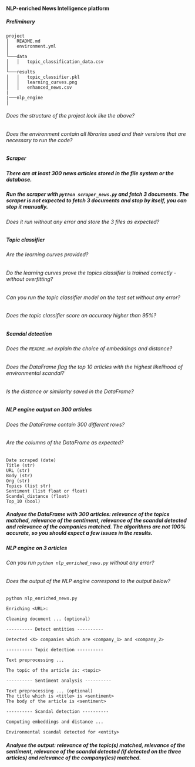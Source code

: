 #### NLP-enriched News Intelligence platform

##### Preliminary

```
project
│   README.md
│   environment.yml
│
└───data
│   │   topic_classification_data.csv
│
└───results
│   │   topic_classifier.pkl
│   │   learning_curves.png
│   │   enhanced_news.csv
|
|───nlp_engine
│

```

###### Does the structure of the project look like the above?

###### Does the environment contain all libraries used and their versions that are necessary to run the code?

##### Scraper

##### There are at least 300 news articles stored in the file system or the database.

##### Run the scraper with `python scraper_news.py` and fetch 3 documents. The scraper is not expected to fetch 3 documents and stop by itself, you can stop it manually. 

###### Does it run without any error and store the 3 files as expected?

##### Topic classifier

###### Are the learning curves provided?

###### Do the learning curves prove the topics classifier is trained correctly - without overfitting?

###### Can you run the topic classifier model on the test set without any error?

###### Does the topic classifier score an accuracy higher than 95%?

##### Scandal detection

###### Does the `README.md` explain the choice of embeddings and distance?

###### Does the DataFrame flag the top 10 articles with the highest likelihood of environmental scandal?

###### Is the distance or similarity saved in the DataFrame?

##### NLP engine output on 300 articles

###### Does the DataFrame contain 300 different rows?

###### Are the columns of the DataFrame as expected?

```
Date scraped (date)
Title (str)
URL (str)
Body (str)
Org (str)
Topics (list str)
Sentiment (list float or float)
Scandal_distance (float)
Top_10 (bool)

```

##### Analyse the DataFrame with 300 articles: relevance of the topics matched, relevance of the sentiment, relevance of the scandal detected and relevance of the companies matched. The algorithms are not 100% accurate, so you should expect a few issues in the results.

##### NLP engine on 3 articles

###### Can you run `python nlp_enriched_news.py` without any error?

###### Does the output of the NLP engine correspond to the output below?

```prompt
python nlp_enriched_news.py

Enriching <URL>:

Cleaning document ... (optional)

---------- Detect entities ----------

Detected <X> companies which are <company_1> and <company_2>

---------- Topic detection ----------

Text preprocessing ...

The topic of the article is: <topic>

---------- Sentiment analysis ----------

Text preprocessing ... (optional)
The title which is <title> is <sentiment>
The body of the article is <sentiment>

---------- Scandal detection ----------

Computing embeddings and distance ...

Environmental scandal detected for <entity>
```

##### Analyse the output: relevance of the topic(s) matched, relevance of the sentiment, relevance of the scandal detected (if detected on the three articles) and relevance of the company(ies) matched.
